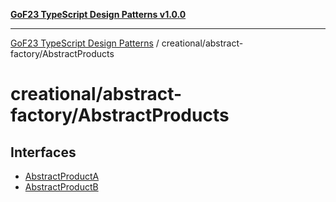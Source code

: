 [**GoF23 TypeScript Design Patterns v1.0.0**](../../../README.md)

***

[GoF23 TypeScript Design Patterns](../../../README.md) / creational/abstract-factory/AbstractProducts

# creational/abstract-factory/AbstractProducts

## Interfaces

- [AbstractProductA](interfaces/AbstractProductA.md)
- [AbstractProductB](interfaces/AbstractProductB.md)
